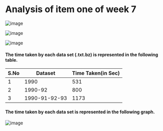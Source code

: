 # Analysis of item one of week 7




![image](https://cloud.githubusercontent.com/assets/25064372/24324893/a5349c7e-115c-11e7-9b81-36ff95587a48.png)

![image](https://cloud.githubusercontent.com/assets/25064372/24324918/067767d2-115d-11e7-82da-b0d0a9a0c08d.png)

![image](https://cloud.githubusercontent.com/assets/25064372/24324919/1384e0e4-115d-11e7-9fd7-cd2204e93996.png)


#### The time taken by each data set (.txt.bz) is represented in the following table.

S.No | Dataset       | Time Taken(in Sec)
---  | ---           | ---
1    | 1990          | 531
2    | 1990-92       | 800
3    | 1990-91-92-93 | 1173 


#### The time taken by each data set is represented in the following graph.
![image](https://cloud.githubusercontent.com/assets/25064372/24324791/b3587688-115a-11e7-9fbe-2189d9a6133c.png)








